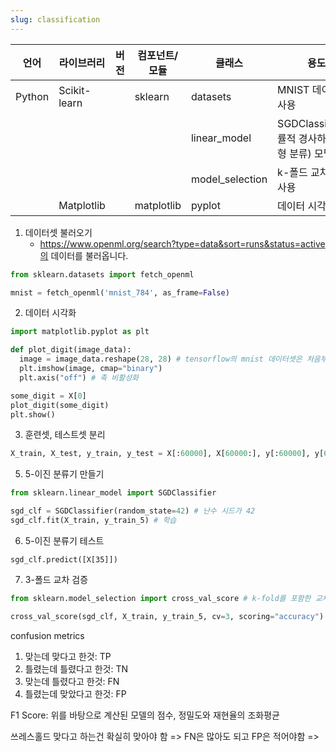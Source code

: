 ```yaml
---
slug: classification
---
```


|언어|라이브러리|버전|컴포넌트/모듈|클래스|용도|
|---|---|---|---|---|---|
|Python|Scikit-learn||sklearn|datasets|MNIST 데이터셋 사용|
|||||linear_model|SGDClassifier(확률적 경사하강 선형 분류) 모델 사용|
|||||model_selection|k-폴드 교차 검증 사용|
||Matplotlib||matplotlib|pyplot|데이터 시각화|

1. 데이터셋 불러오기
   - https://www.openml.org/search?type=data&sort=runs&status=active의 데이터를 불러옵니다.
```python
from sklearn.datasets import fetch_openml

mnist = fetch_openml('mnist_784', as_frame=False)
```

2. 데이터 시각화
```python
import matplotlib.pyplot as plt

def plot_digit(image_data):
  image = image_data.reshape(28, 28) # tensorflow의 mnist 데이터셋은 처음부터 28x28 모양
  plt.imshow(image, cmap="binary")
  plt.axis("off") # 축 비활성화

some_digit = X[0]
plot_digit(some_digit)
plt.show()
```

3. 훈련셋, 테스트셋 분리
```python
X_train, X_test, y_train, y_test = X[:60000], X[60000:], y[:60000], y[60000:]
```

5. 5-이진 분류기 만들기
```python
from sklearn.linear_model import SGDClassifier

sgd_clf = SGDClassifier(random_state=42) # 난수 시드가 42
sgd_clf.fit(X_train, y_train_5) # 학습
```

6. 5-이진 분류기 테스트
```
sgd_clf.predict([X[35]])
```

7. 3-폴드 교차 검증
```python
from sklearn.model_selection import cross_val_score # k-fold를 포함한 교차 검증

cross_val_score(sgd_clf, X_train, y_train_5, cv=3, scoring="accuracy") # 폴드가 3개 = 학습셋을 3개로 나누고
```

confusion metrics
1. 맞는데 맞다고 한것: TP
2. 틀렸는데 틀렸다고 한것: TN
3. 맞는데 틀렸다고 한것: FN
4. 틀렸는데 맞았다고 한것: FP

F1 Score: 위를 바탕으로 계산된 모델의 점수, 정밀도와 재현율의 조화평균


쓰레스홀드
맞다고 하는건 확실히 맞아야 함 => FN은 많아도 되고 FP은 적어야함 => 

